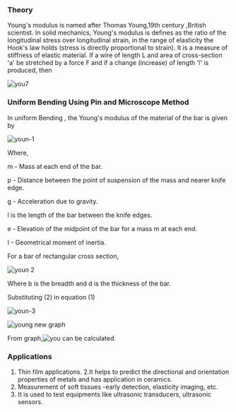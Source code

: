 ### Theory
Young's modulus is named after Thomas Young,19th century ,British scientist. In solid mechanics, Young's modulus is defines as the ratio of the longitudinal  stress over longitudinal strain, in the range of elasticity  the Hook's law holds (stress is directly proportional to strain). It is a measure of stiffness of elastic material. If a wire of length L and area of cross-section 'a' be stretched by a force F and if a change (increase) of length 'l' is produced, then

![you7](https://github.com/user-attachments/assets/e8d6fc5a-32cc-4ec3-8edd-c216f76cfb43)

### Uniform Bending  Using Pin and Microscope Method

In uniform Bending , the Young's modulus of the material of the bar is given  by

![youn-1](https://github.com/user-attachments/assets/e6d30d67-b5d1-4a97-8447-05cb2428b053)

Where,

m - Mass at each end of the bar.

p - Distance between the point of suspension of the mass and nearer knife edge.

g - Acceleration due to gravity.

l  is the length of the bar between the knife edges.

e - Elevation of the midpoint of the bar for a mass m at each end.

I - Geometrical moment of inertia.

For a bar of rectangular cross section,

![youn 2](https://github.com/user-attachments/assets/936e722a-9a2f-4852-8fe5-a8a10d4405cb)

Where b is the breadth and d is the thickness of the bar.       

Substituting (2)  in equation (1)

![youn-3](https://github.com/user-attachments/assets/a69c369a-54c7-4539-8984-3f4166fcaa95)

![young new graph](https://github.com/user-attachments/assets/4e384c9d-b6ca-439b-9d50-4949721d3b2d)

 From graph,![you](https://github.com/user-attachments/assets/4a68960b-f539-4831-8e8b-f8cab1ce2c36) can be calculated.


### Applications
 

1. Thin film applications.
2.It helps to predict the directional and orientation properties of metals and has application in ceramics.
3. Measurement of soft tissues -early detection, elasticity imaging, etc.
4. It is used to test equipments like ultrasonic transducers, ultrasonic sensors.
